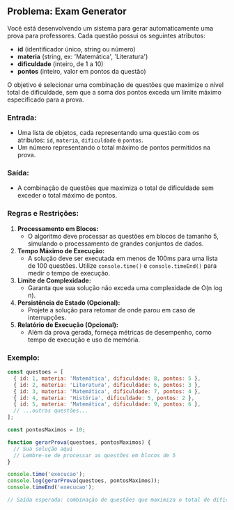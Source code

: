 ## Problema: Exam Generator

Você está desenvolvendo um sistema para gerar automaticamente uma prova para professores. Cada questão possui os seguintes atributos:
- **id** (identificador único, string ou número)
- **materia** (string, ex: 'Matemática', 'Literatura')
- **dificuldade** (inteiro, de 1 a 10)
- **pontos** (inteiro, valor em pontos da questão)

O objetivo é selecionar uma combinação de questões que maximize o nível total de dificuldade, sem que a soma dos pontos exceda um limite máximo especificado para a prova.

### Entrada:
- Uma lista de objetos, cada representando uma questão com os atributos: `id`, `materia`, `dificuldade` e `pontos`.
- Um número representando o total máximo de pontos permitidos na prova.

### Saída:
- A combinação de questões que maximiza o total de dificuldade sem exceder o total máximo de pontos.

### Regras e Restrições:
1. **Processamento em Blocos:**
   - O algoritmo deve processar as questões em blocos de tamanho 5, simulando o processamento de grandes conjuntos de dados.
2. **Tempo Máximo de Execução:**
   - A solução deve ser executada em menos de 100ms para uma lista de 100 questões. Utilize `console.time()` e `console.timeEnd()` para medir o tempo de execução.
3. **Limite de Complexidade:**
   - Garanta que sua solução não exceda uma complexidade de O(n log n).
4. **Persistência de Estado (Opcional):**
   - Projete a solução para retomar de onde parou em caso de interrupções.
5. **Relatório de Execução (Opcional):**
   - Além da prova gerada, forneça métricas de desempenho, como tempo de execução e uso de memória.

### Exemplo:
```javascript
const questoes = [
  { id: 1, materia: 'Matemática', dificuldade: 8, pontos: 5 },
  { id: 2, materia: 'Literatura', dificuldade: 6, pontos: 3 },
  { id: 3, materia: 'Matemática', dificuldade: 7, pontos: 4 },
  { id: 4, materia: 'História', dificuldade: 5, pontos: 2 },
  { id: 5, materia: 'Matemática', dificuldade: 9, pontos: 6 },
  // ...outras questões...
];

const pontosMaximos = 10;

function gerarProva(questoes, pontosMaximos) {
  // Sua solução aqui
  // Lembre-se de processar as questões em blocos de 5
}

console.time('execucao');
console.log(gerarProva(questoes, pontosMaximos));
console.timeEnd('execucao');

// Saída esperada: combinação de questões que maximiza o total de dificuldade sem exceder 10 pontos.
``` 